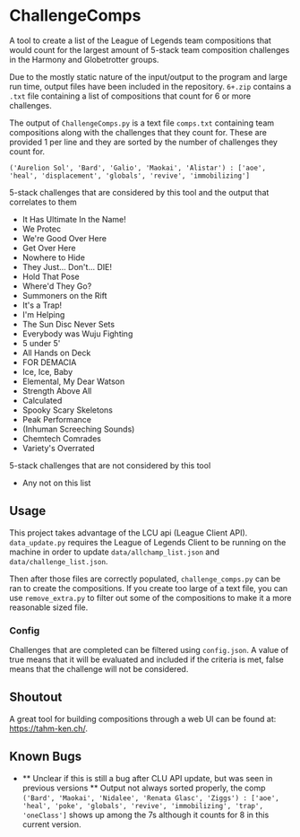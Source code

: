 # ChallengeComps

A tool to create a list of the League of Legends team compositions that would count for the largest amount of 5-stack team composition challenges in the Harmony and Globetrotter groups.

Due to the mostly static nature of the input/output to the program and large run time, output files have been included in the repository. `6+.zip` contains a `.txt` file containing a list of compositions that count for 6 or more challenges.

The output of `ChallengeComps.py` is a text file `comps.txt` containing team compositions along with the challenges that they count for. These are provided 1 per line and they are sorted by the number of challenges they count for.
```
('Aurelion Sol', 'Bard', 'Galio', 'Maokai', 'Alistar') : ['aoe', 'heal', 'displacement', 'globals', 'revive', 'immobilizing']
```

5-stack challenges that are considered by this tool and the output that correlates to them
- It Has Ultimate In the Name!
- We Protec
- We're Good Over Here
- Get Over Here
- Nowhere to Hide
- They Just... Don't... DIE!
- Hold That Pose
- Where'd They Go?
- Summoners on the Rift
- It's a Trap!
- I'm Helping
- The Sun Disc Never Sets
- Everybody was Wuju Fighting
- 5 under 5'
- All Hands on Deck
- FOR DEMACIA
- Ice, Ice, Baby
- Elemental, My Dear Watson
- Strength Above All
- Calculated
- Spooky Scary Skeletons
- Peak Performance
- (Inhuman Screeching Sounds)
- Chemtech Comrades
- Variety's Overrated

5-stack challenges that are not considered by this tool
- Any not on this list

## Usage
This project takes advantage of the LCU api (League Client API). `data_update.py` requires the League of Legends Client to be running on the machine in order to update `data/allchamp_list.json` and `data/challenge_list.json`. 

Then after those files are correctly populated, `challenge_comps.py` can be ran to create the compositions. If you create too large of a text file, you can use `remove_extra.py` to filter out some of the compositions to make it a more reasonable sized file.

### Config
Challenges that are completed can be filtered using `config.json`. A value of true means that it will be evaluated and included if the criteria is met, false means that the challenge will not be considered.

## Shoutout
A great tool for building compositions through a web UI can be found at: https://tahm-ken.ch/.

## Known Bugs
- ** Unclear if this is still a bug after CLU API update, but was seen in previous versions ** Output not always sorted properly, the comp `('Bard', 'Maokai', 'Nidalee', 'Renata Glasc', 'Ziggs') : ['aoe', 'heal', 'poke', 'globals', 'revive', 'immobilizing', 'trap', 'oneClass']` shows up among the 7s although it counts for 8 in this current version. 
